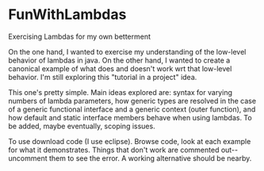 # FunWithLambdas
Exercising Lambdas for my own betterment

On the one hand, I wanted to exercise my understanding of the low-level behavior of lambdas in java.  On the other hand, I wanted to create a canonical example of what does and doesn't work wrt that low-level behavior.  I'm still exploring this "tutorial in a project" idea.

This one's pretty simple.  Main ideas explored are: syntax for varying numbers of lambda parameters, how generic types are resolved in the case of a generic functional interface and a generic context (outer function), and how default and static interface members behave when using lambdas.  To be added, maybe eventually, scoping issues.

To use download code (I use eclipse).  Browse code, look at each example for what it demonstrates.  Things that don't work are commented out--uncomment them to see the error.  A working alternative should be nearby.
